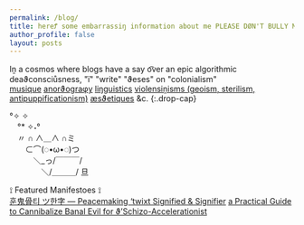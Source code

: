 ```yaml
---
permalink: /blog/
title: hereꝬ some embarrassiŋ information about me PLEASE DØN'T BULLY ME W/ IT
author_profile: false
layout: posts
---
```

Iṋ a cꙩsmꙩs where blogs have a say o͡ver an epic algorithmic deaϑconsciůsness, "ï" "write" "ϑeses" on "colonialism"<br>
<a href="https://cryotato.github.io/tags/#music" class="btn">musique</a> <a href="https://cryotato.github.io/tags/#orthography" class="btn">anorϑograφy</a> <a href="https://cryotato.github.io/tags/#linguistics" class="btn">liŋguistics</a> <a href="https://cryotato.github.io/tags/#politics" class="btn">violensiṋisms (geoism, sterilism, antipuppificationism)</a> <a href="https://cryotato.github.io/tags/#design" class="btn">æsϑetiques</a> &c.
{:.drop-cap}

°✧           ✧<br>
　°*  ✧˖°<br>
　〃  ∩   ∧＿∧ ∩ミ<br>
　　⊂⌒(◌•ω•◌)つ<br>
　　　＼_っ/￣￣￣/<br>
　　　　＼/＿＿＿/  旦<br>

 ⟟ Featured Manifestoes ⟟ <br>
<a href="https://cryotato.github.io/pictophenomes/" class="btn">훈鬼骨티 ツ한字 — Peacemaking ‘twixt Signified & Signifier</a>
<a href="https://cryotato.github.io/on-crueltisquadesqueia/" class="btn">a Practical Guide to Cannibalize Banal Evil for ϑ’Schizo-Accelerationist</a>
